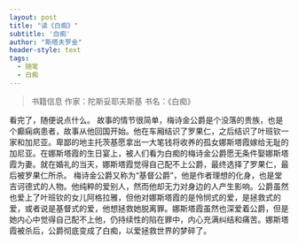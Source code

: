 ```yaml
---
layout: post
title: "读《白痴》"
subtitle: '白痴'
author: "斯塔夫罗金"
header-style: text
tags:
  - 随笔
  - 白痴
---
```


> 书籍信息  作家：陀斯妥耶夫斯基  书名：《白痴》

看完了，随便说点什么。
故事的情节很简单，梅诗金公爵是个没落的贵族，也是个癫痫病患者，故事从他回国开始。他在车厢结识了罗果仁，之后结识了叶班钦一家和加尼亚。卑鄙的地主托茨基愿拿出一大笔钱将收养的孤女娜斯塔霞嫁给无耻的加尼亚。在娜斯塔霞的生日宴上，被人们看为白痴的梅诗金公爵愿无条件娶娜斯塔霞为妻。就在婚礼的当天，娜斯塔霞觉得自己配不上公爵，最终选择了罗果仁，最后被罗果仁所杀。
梅诗金公爵又称为“基督公爵”，他是作者理想的化身，也是堂吉诃德式的人物。他纯粹的爱别人，然而他却无力对身边的人产生影响。公爵虽然也爱上了叶班钦的女儿阿格拉雅，但他对娜斯塔霞的是怜悯式的爱，是拯救式的爱，或者说是基督式的爱，他想拯救她脱离罪。娜斯塔霞虽然也深爱着公爵，但是她内心中觉得自己配不上他，仍持续性的陷在罪中，内心充满纠结和痛苦。娜斯塔霞被杀后，公爵彻底变成了白痴，以爱拯救世界的梦碎了。
